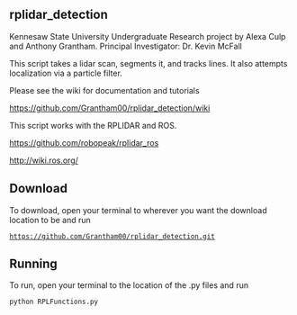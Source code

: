 ## rplidar_detection

Kennesaw State University Undergraduate Research project by Alexa Culp and Anthony Grantham. Principal Investigator: Dr. Kevin McFall


This script takes a lidar scan, segments it, and tracks lines. It also attempts localization via a particle filter.


Please see the wiki for documentation and tutorials

https://github.com/Grantham00/rplidar_detection/wiki

This script works with the RPLIDAR and ROS. 

https://github.com/robopeak/rplidar_ros

http://wiki.ros.org/

## Download

To download, open your terminal to wherever you want the download location to be and run

<code>https://github.com/Grantham00/rplidar_detection.git</code>

## Running

To run, open your terminal to the location of the .py files and run

<code>python RPLFunctions.py</code>
